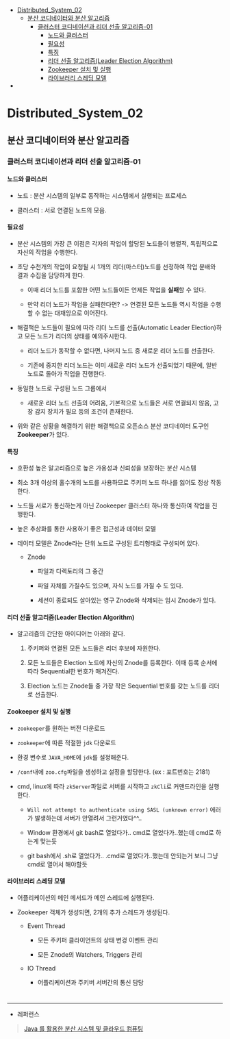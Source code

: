 - [Distributed\_System\_02](#distributed_system_02)
  - [분산 코디네이터와 분산 알고리즘](#분산-코디네이터와-분산-알고리즘)
    - [클러스터 코디네이션과 리더 선출 알고리즘-01](#클러스터-코디네이션과-리더-선출-알고리즘-01)
      - [노드와 클러스터](#노드와-클러스터)
      - [필요성](#필요성)
      - [특징](#특징)
      - [리더 선출 알고리즘(Leader Election Algorithm)](#리더-선출-알고리즘leader-election-algorithm)
      - [Zookeeper 설치 및 실행](#zookeeper-설치-및-실행)
      - [라이브러리 스레딩 모델](#라이브러리-스레딩-모델)
- [](#)


# Distributed_System_02

## 분산 코디네이터와 분산 알고리즘

### 클러스터 코디네이션과 리더 선출 알고리즘-01

#### 노드와 클러스터

- 노드 : 분산 시스템의 일부로 동작하는 시스템에서 실행되는 프로세스

- 클러스터 : 서로 연결된 노드의 모음.

#### 필요성

- 분산 시스템의 가장 큰 이점은 각자의 작업이 할당된 노드들이 병렬적, 독립적으로 자신의 작업을 수행한다.

- 초당 수천개의 작업이 요청될 시 1개의 리더(마스터)노드를 선정하여 작업 분배와 결과 수집을 담당하게 한다.
  
  - 이때 리더 노드를 포함한 어떤 노드들이든 언제든 작업을 **실패**할 수 있다.
  
  - 만약 리더 노드가 작업을 실패한다면? -> 연결된 모든 노드들 역시 작업을 수행할 수 없는 대재앙으로 이어진다.

- 해결책은 노드들이 필요에 따라 리더 노드를 선출(Automatic Leader Election)하고 모든 노드가 리더의 상태를 예의주시한다.
  
  - 리더 노드가 동작할 수 없다면, 나머지 노드 중 새로운 리더 노드를 선출한다.
  
  - 기존에 중지한 리더 노드는 이미 새로운 리더 노드가 선출되었기 때문에, 일반 노드로 돌아가 작업을 진행한다.

- 동일한 노드로 구성된 노드 그룹에서
  
  - 새로운 리더 노드 선출의 어려움, 기본적으로 노드들은 서로 연결되지 않음, 고장 감지 장치가 필요 등의 조건이 존재한다.

- 위와 같은 상황을 해결하기 위한 해결책으로 오픈소스 분산 코디네이터 도구인 **Zookeeper**가 있다.

#### 특징

- 호환성 높은 알고리즘으로 높은 가용성과 신뢰성을 보장하는 분산 시스템

- 최소 3개 이상의 홀수개의 노드를 사용하므로 주키퍼 노드 하나를 잃어도 정상 작동한다.

- 노드들 서로가 통신하는게 아닌 Zookeeper 클러스터 하나와 통신하여 작업을 진행한다.

- 높은 추상화를 통한 사용하기 좋은 접근성과 데이터 모델

- 데이터 모델은 Znode라는 단위 노드로 구성된 트리형태로 구성되어 있다.
  
  - Znode
    
    - 파일과 디렉토리의 그 중간
    
    - 파일 자체를 가질수도 있으며, 자식 노드를 가질 수 도 있다.
    
    - 세션이 종료되도 살아있는 영구 Znode와 삭제되는 임시 Znode가 있다.

#### 리더 선출 알고리즘(Leader Election Algorithm)

- 알고리즘의 간단한 아이디어는 아래와 같다.
  
  1. 주키퍼와 연결된 모든 노드들은 리더 후보에 자원한다.
  
  2. 모든 노드들은 Election 노드에 자신의 Znode를 등록한다. 이때 등록 순서에 따라 Sequential한 번호가 매겨진다.
  
  3. Election 노드는 Znode들 중 가장 작은 Sequential 번호를 갖는 노드를 리더로 선출한다.

#### Zookeeper 설치 및 실행

- `zookeeper`를 원하는 버전 다운로드

- `zookeeper`에 따른 적절한 `jdk` 다운로드

- 환경 변수로 `JAVA_HOME`에 `jdk`를 설정해준다. 

- `/conf`내에 `zoo.cfg`파일을 생성하고 설정을 할당한다. (ex : 포트번호는 2181)

- cmd, linux에 따라 `zkServer`파일로 서버를 시작하고 `zkCli`로 커맨드라인을 실행한다.
  
  - `Will not attempt to authenticate using SASL (unknown error)` 에러가 발생하는데 서버가 안열려서 그런거였다^^..
  
  - Window 환경에서 git bash로 열었다가.. cmd로 열었다가..했는데 cmd로 하는게 맞는듯
  
  - git bash에서 .sh로 열었다가.. .cmd로 열었다가..했는데 안되는거 보니 그냥 cmd로 열어서 해야할듯

#### 라이브러리 스레딩 모델

- 어플리케이션의 메인 메서드가 메인 스레드에 실행된다.

- Zookeeper 객체가 생성되면, 2개의 추가 스레드가 생성된다.
  
  - Event Thread
    
    - 모든 주키퍼 클라이언트의 상태 변겅 이벤트 관리
    
    - 모든 Znode의 Watchers, Triggers 관리
  
  - IO Thread 
    
    - 어플리케이션과 주키버 서버간의 통신 담당

# 

---

- 레퍼런스

> [Java 를 활용한 분산 시스템 및 클라우드 컴퓨팅](https://www.udemy.com/course/java-distributed-system/)
